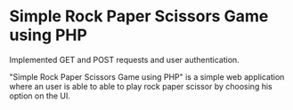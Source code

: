 <h1>Simple Rock Paper Scissors Game using PHP</h1>
<p>Implemented GET and POST requests and user authentication.<p>
 
 <p>"Simple Rock Paper Scissors Game using PHP" is a simple web application where an user is able to able to play rock paper scissor by choosing his option on the UI. </p?
